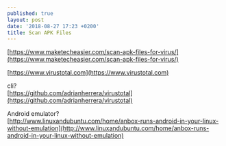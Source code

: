 ```yaml
---
published: true
layout: post
date: '2018-08-27 17:23 +0200'
title: Scan APK Files
---
```

[https://www.maketecheasier.com/scan-apk-files-for-virus/](https://www.maketecheasier.com/scan-apk-files-for-virus/)

[https://www.virustotal.com](https://www.virustotal.com)

cli?  
[https://github.com/adrianherrera/virustotal](https://github.com/adrianherrera/virustotal)

Android emulator?  
[http://www.linuxandubuntu.com/home/anbox-runs-android-in-your-linux-without-emulation](http://www.linuxandubuntu.com/home/anbox-runs-android-in-your-linux-without-emulation)
